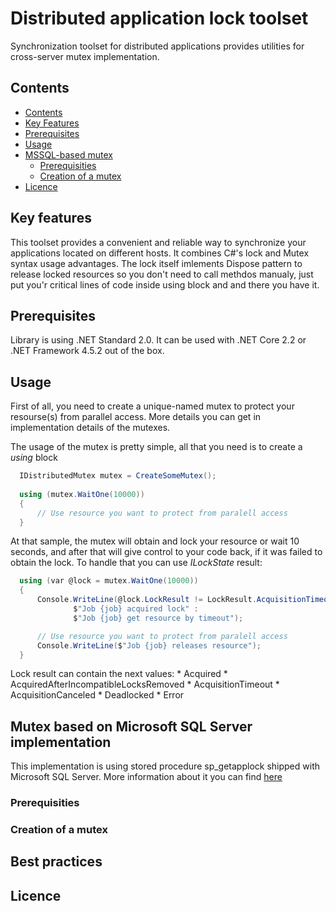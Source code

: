 # Distributed application lock toolset
Synchronization toolset for distributed applications provides utilities for cross-server mutex implementation.

## Contents

* [Contents](#contents)
* [Key Features](#key-features)
* [Prerequisites](#prerequisites)
* [Usage](#usage)
* [MSSQL-based mutex](#mutex-based-on-microsoft-sql-server-implementation)
  * [Prerequisities](#prerequisities)
  * [Creation of a mutex](#creation-of-a-mutex)
* [Licence](#licence)

## Key features

This toolset provides a convenient and reliable way to synchronize your applications located on different hosts. It combines C#'s lock and Mutex syntax usage advantages. The lock itself imlements Dispose pattern to release locked resources so you don't need to call methdos manualy, just put you'r critical lines of code inside using block and and there you have it. 

## Prerequisites

Library is using .NET Standard 2.0. It can be used with .NET Core 2.2 or .NET Framework 4.5.2 out of the box. 

## Usage

First of all, you need to create a unique-named mutex to protect your resourse(s) from parallel access. More details you can get in implementation details of the mutexes.

The usage of the mutex is pretty simple, all that you need is to create a *using* block

```csharp
  IDistributedMutex mutex = CreateSomeMutex();
  
  using (mutex.WaitOne(10000))
  {
      // Use resource you want to protect from paralell access
  }
```

At that sample, the mutex will obtain and lock your resource or wait 10 seconds, and after that will give control to your code back, if it was failed to obtain the lock. To handle that you can use *ILockState* result:

```csharp
  using (var @lock = mutex.WaitOne(10000))
  {
      Console.WriteLine(@lock.LockResult != LockResult.AcquisitionTimeout ?
              $"Job {job} acquired lock" : 
              $"Job {job} get resource by timeout");

      // Use resource you want to protect from paralell access
      Console.WriteLine($"Job {job} releases resource");
  }
```

Lock result can contain the next values: 
     * Acquired
     * AcquiredAfterIncompatibleLocksRemoved
     * AcquisitionTimeout
     * AcquisitionCanceled
     * Deadlocked
     * Error

## Mutex based on Microsoft SQL Server implementation

This implementation is using stored procedure sp_getapplock shipped with Microsoft SQL Server. More information about it you can find [here](https://docs.microsoft.com/ru-ru/sql/relational-databases/system-stored-procedures/sp-getapplock-transact-sql?view=sql-server-2017 "sp_getapplock (Transact-SQL)")

### Prerequisities 

### Creation of a mutex

## Best practices

## Licence
